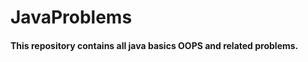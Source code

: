 # JavaProblems 
<h4> This repository contains all java basics OOPS and related problems. </h4> 
 
 
